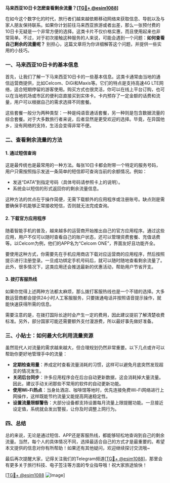**马来西亚10日卡怎麽查看剩余流量？[[TG💪+ @esim1088](https://t.me/s/esim1088)]**

在如今这个数字化的时代，旅行者们越来越依赖移动网络来获取信息、导航以及与家人朋友保持联系。如果你计划前往马来西亚旅游或者出差，那么一张预付费的10日卡无疑是一个非常方便的选择。这类卡片不仅价格实惠，而且使用起来也非常简单。不过，对于初次接触这种服务的人来说，可能会遇到一个问题：**如何查看自己剩余的流量呢？** 别担心，这篇文章将为你详细解答这个问题，并提供一些实用的小技巧。

### 一、马来西亚10日卡的基本信息

首先，让我们了解一下马来西亚10日卡的一些基本信息。这类卡通常由当地的通信运营商提供，比如Celcom、DiGi和Maxis等。它们的特点是支持高速4G LTE网络，适合短期停留的游客使用。购买方式也很灵活，你可以在线上平台订购，也可以在当地机场或市区的便利店直接买到实体卡。卡内预存了一定金额的话费和流量，用户可以根据自己的需求选择不同套餐。

这些套餐一般分为两种类型：一种是纯语音通话套餐，另一种则是包含数据流量的综合套餐。对于大多数旅行者来说，后者显然是更受欢迎的选择。毕竟，在异国他乡，没有网络的支持，生活会变得非常不便。

### 二、查看剩余流量的方法

#### 1. 通过短信查询

这是最传统也是最常用的一种方法。每张10日卡都会附带一个特定的服务号码，用户只需按照指示发送一条简单的短信即可查询当前的余额情况。例如：

- 发送“DATA”到指定号码（具体号码请参照卡上的说明）。
- 系统会以短信的形式返回你的剩余流量信息。

这种方法的优点在于操作简便，无需下载额外的应用程序或注册账号。缺点则是需要确保手机能够正常接收短信，否则就无法完成查询。

#### 2. 下载官方应用程序

随着智能手机的普及，越来越多的运营商开始推出自己的官方应用程序。通过这些应用，用户不仅可以随时查看自己的账户状态，还可以管理资费套餐、充值话费等。以Celcom为例，他们的APP名为“Celcom ONE”，界面友好且功能齐全。

要使用这种方式，你需要先在手机应用商店下载对应运营商的应用程序，然后按照提示进行注册登录。一旦成功绑定手机号码后，就可以随时随地查看剩余流量了。此外，很多情况下，这类应用还会推送最新的优惠活动，帮助用户节省开支。

#### 3. 拨打客服热线

如果你觉得上述两种方法都太麻烦，那么拨打客服热线也是一个不错的选择。大多数运营商都会提供24小时人工客服服务，只要拨通电话并按照语音提示操作，就能快速获得所需的信息。

需要注意的是，在拨打国际长途时会产生一定的费用，因此建议提前了解清楚收费标准。另外，部分国家可能还需要额外支付漫游费，所以最好事先做好准备。

### 三、小贴士：如何最大化利用流量资源

虽然现代人对流量的需求越来越大，但合理规划仍然非常重要。以下几点或许可以帮助你更好地管理手中的流量：

- **定期检查用量**：养成定时查看流量消耗的习惯，这样可以避免月底突然发现超支的情况发生。
- **关闭后台同步**：许多应用程序会在后台自动更新数据，这会消耗掉大量流量。因此，建议手动关闭那些不常用的软件的自动更新功能。
- **使用Wi-Fi热点**：当身处酒店、咖啡馆等地时，优先连接免费Wi-Fi网络进行上网操作，这样既能节约流量又能提高网速稳定性。
- **设置流量限额警告**：大部分设备都支持设置每月流量上限提醒功能。一旦接近设定值，系统就会发出警报，让你及时调整上网行为。

### 四、总结

总的来说，无论是通过短信、APP还是客服热线，都能够轻松地查询到自己的剩余流量。当然，每个人的具体情况不同，选择最适合自己的方式才是最重要的。希望本文提供的信息对你有所帮助！如果还有其他疑问，欢迎继续探讨交流哦~

最后再次提醒大家，记得关注我们的Telegram频道[[TG💪+ @esim1088](https://t.me/s/esim1088)]，那里会有更多关于旅行科技、电子签注等方面的专业指导哦！祝大家旅途愉快！

[[TG💪+ @esim1088](https://t.me/s/esim1088) ![Image](https://i.postimg.cc/4NQfJmqS/Snipaste-2025-05-13-00-14-12.png)]
